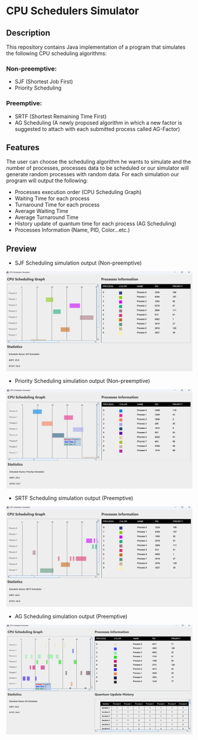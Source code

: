 # CPU Schedulers Simulator
## Description
This repository contains Java implementation of a program that simulates the following CPU scheduling algorithms:
### Non-preemptive:
- SJF (Shortest Job First)
- Priority Scheduling
### Preemptive:
- SRTF (Shortest Remaining Time First)
- AG Scheduling (A newly proposed algorithm in which a new factor is suggested to attach with each submitted process called AG-Factor)
## Features
The user can choose the scheduling algorithm he wants to simulate and the number of processes, processes data to be scheduled or our simulator
will generate random processes with random data. For each simulation our program will output the following:
  - Processes execution order (CPU Scheduling Graph)
  - Waiting Time for each process
  - Turnaround Time for each process
  - Average Waiting Time
  - Average Turnaround Time
  - History update of quantum time for each process (AG Scheduling)
  - Processes Information (Name, PID, Color...etc.)
## Preview
- SJF Scheduling simulation output (Non-preemptive)
<img src="/img/SJF.png" alt="Alt text" title="SJF-Scheduling">

- Priority Scheduling simulation output (Non-preemptive)
<img src="/img/Priority.png" alt="Alt text" title="Prioity-Scheduling">

- SRTF Scheduling simulation output (Preemptive)
<img src="/img/SRTF.png" alt="Alt text" title="SRTF-Scheduling">

- AG Scheduling simulation output (Preemptive)
<img src="/img/AG.png" alt="Alt text" title="AG-Scheduling">


